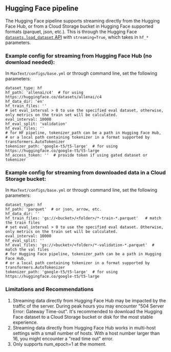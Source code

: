 ## Hugging Face pipeline
The Hugging Face pipeline supports streaming directly from the Hugging Face Hub, or from a Cloud Storage bucket in Hugging Face supported formats (parquet, json, etc.). This is through the Hugging Face [`datasets.load_dataset` API](https://huggingface.co/docs/datasets/en/loading) with `streaming=True`, which takes in `hf_*` parameters.
### Example config for streaming from Hugging Face Hub (no download needed):
In `MaxText/configs/base.yml` or through command line, set the following parameters:
```
dataset_type: hf
hf_path: 'allenai/c4'  # for using https://huggingface.co/datasets/allenai/c4
hf_data_dir: 'en'
hf_train_files: ''
# set eval_interval > 0 to use the specified eval dataset, otherwise, only metrics on the train set will be calculated.
eval_interval: 10000
hf_eval_split: 'validation'
hf_eval_files: ''
# for HF pipeline, tokenizer_path can be a path in Hugging Face Hub, 
# or a local path containing tokenizer in a format supported by transformers.AutoTokenizer
tokenizer_path: 'google-t5/t5-large'  # for using https://huggingface.co/google-t5/t5-large
hf_access_token: ''  # provide token if using gated dataset or tokenizer
```

### Example config for streaming from downloaded data in a Cloud Storage bucket:
In `MaxText/configs/base.yml` or through command line, set the following parameters:
```
dataset_type: hf
hf_path: 'parquet'  # or json, arrow, etc.
hf_data_dir: ''
hf_train_files: 'gs://<bucket>/<folder>/*-train-*.parquet'   # match the train files
# set eval_interval > 0 to use the specified eval dataset. Otherwise, only metrics on the train set will be calculated.
eval_interval: 10000
hf_eval_split: ''
hf_eval_files: 'gs://<bucket>/<folder>/*-validation-*.parquet'  # match the val files
# for Hugging Face pipeline, tokenizer_path can be a path in Hugging Face Hub, 
# or a local path containing tokenizer in a format supported by transformers.AutoTokenizer
tokenizer_path: 'google-t5/t5-large'  # for using https://huggingface.co/google-t5/t5-large
```
### Limitations and Recommendations
1. Streaming data directly from Hugging Face Hub may be impacted by the traffic of the server. During peak hours you may encounter "504 Server Error: Gateway Time-out". It's recommended to download the Hugging Face dataset to a Cloud Storage bucket or disk for the most stable experience.
2. Streaming data directly from Hugging Face Hub works in multi-host settings with a small number of hosts. With a host number larger than 16, you might encounter a "read time out" error.
3. Only supports num_epoch=1 at the moment.
